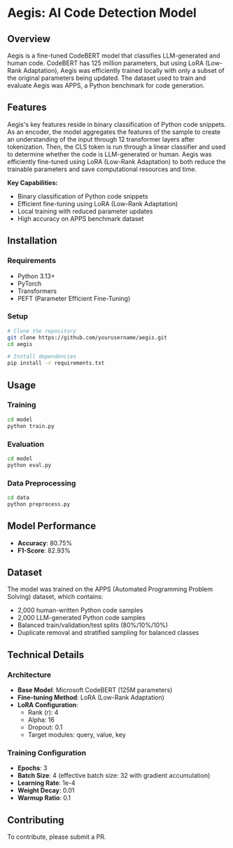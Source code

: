 # Aegis: AI Code Detection Model

## Overview
Aegis is a fine-tuned CodeBERT model that classifies LLM-generated and human code. CodeBERT has 125 million parameters, but using LoRA (Low-Rank Adaptation), Aegis was efficiently trained locally with only a subset of the original parameters being updated. The dataset used to train and evaluate Aegis was APPS, a Python benchmark for code generation.

## Features
Aegis's key features reside in binary classification of Python code snippets. As an encoder, the model aggregates the features of the sample to create an understanding of the input through 12 transformer layers after tokenization. Then, the CLS token is run through a linear classifier and used to determine whether the code is LLM-generated or human. Aegis was efficiently fine-tuned using LoRA (Low-Rank Adaptation) to both reduce the trainable parameters and save computational resources and time. 

**Key Capabilities:**
- Binary classification of Python code snippets
- Efficient fine-tuning using LoRA (Low-Rank Adaptation)
- Local training with reduced parameter updates
- High accuracy on APPS benchmark dataset

## Installation

### Requirements
- Python 3.13+
- PyTorch
- Transformers
- PEFT (Parameter Efficient Fine-Tuning)

### Setup
```bash
# Clone the repository
git clone https://github.com/yourusername/aegis.git
cd aegis

# Install dependencies
pip install -r requirements.txt
```

## Usage

### Training
```bash
cd model
python train.py
```

### Evaluation
```bash
cd model
python eval.py
```

### Data Preprocessing
```bash
cd data
python preprocess.py
```

## Model Performance
- **Accuracy**: 80.75%
- **F1-Score**: 82.93%

## Dataset
The model was trained on the APPS (Automated Programming Problem Solving) dataset, which contains:
- 2,000 human-written Python code samples
- 2,000 LLM-generated Python code samples  
- Balanced train/validation/test splits (80%/10%/10%)
- Duplicate removal and stratified sampling for balanced classes

## Technical Details

### Architecture
- **Base Model**: Microsoft CodeBERT (125M parameters)
- **Fine-tuning Method**: LoRA (Low-Rank Adaptation)
- **LoRA Configuration**:
  - Rank (r): 4
  - Alpha: 16
  - Dropout: 0.1
  - Target modules: query, value, key

### Training Configuration
- **Epochs**: 3
- **Batch Size**: 4 (effective batch size: 32 with gradient accumulation)
- **Learning Rate**: 1e-4
- **Weight Decay**: 0.01
- **Warmup Ratio**: 0.1

## Contributing
To contribute, please submit a PR. 
